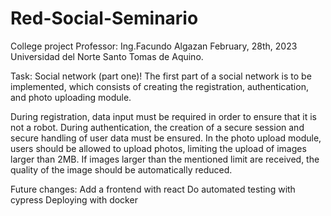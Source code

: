 # Red-Social-Seminario
College project 
Professor: Ing.Facundo Algazan
February, 28th, 2023
Universidad del Norte Santo Tomas de Aquino.

Task:
Social network (part one)!
The first part of a social network is to be implemented, which consists of creating the registration, authentication, and photo uploading module.

During registration, data input must be required in order to ensure that it is not a robot.
During authentication, the creation of a secure session and secure handling of user data must be ensured.
In the photo upload module, users should be allowed to upload photos, limiting the upload of images larger than 2MB. 
If images larger than the mentioned limit are received, the quality of the image should be automatically reduced.




Future changes:
Add a frontend with react
Do automated testing with cypress
Deploying with docker
